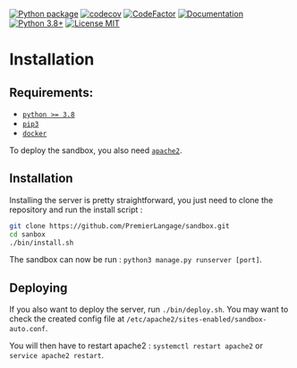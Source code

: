 [![Python package](https://github.com/PremierLangage/sandbox/workflows/Python%20package/badge.svg)](https://github.com/PremierLangage/sandbox/actions/)
[![codecov](https://codecov.io/gh/PremierLangage/sandbox/branch/master/graph/badge.svg)](https://codecov.io/gh/PremierLangage/sandbox)
[![CodeFactor](https://www.codefactor.io/repository/github/PremierLangage/sandbox/badge)](https://www.codefactor.io/repository/github/PremierLangage/sandbox)
[![Documentation](https://img.shields.io/badge/docs-passing-brightgreen.svg)](https://documenter.getpostman.com/view/7955851/S1a915EG?version=latest)
[![Python 3.8+](https://img.shields.io/badge/python-3.8+-brightgreen.svg)](#)
[![License MIT](https://img.shields.io/badge/license-MIT-brightgreen.svg)](https://github.com/qcoumes/sandbox/blob/master/LICENSE)
 
# Installation

## Requirements:

- [`python >= 3.8`](https://www.python.org/)
- [`pip3`](https://pip.pypa.io/en/stable/installing/)
- [`docker`](https://docs.docker.com/engine/installation/linux/docker-ce/debian/)

To deploy the sandbox, you also need [`apache2`](https://httpd.apache.org/).

## Installation

Installing the server is pretty straightforward, you just need to clone the repository and run
the install script :

```bash
git clone https://github.com/PremierLangage/sandbox.git
cd sanbox
./bin/install.sh  
```

The sandbox can now be run : `python3 manage.py runserver [port]`.

## Deploying

If you also want to deploy the server, run `./bin/deploy.sh`. You may want to check
the created config file at `/etc/apache2/sites-enabled/sandbox-auto.conf`.

You will then have to restart apache2 : `systemctl restart apache2` or `service apache2 restart`.
